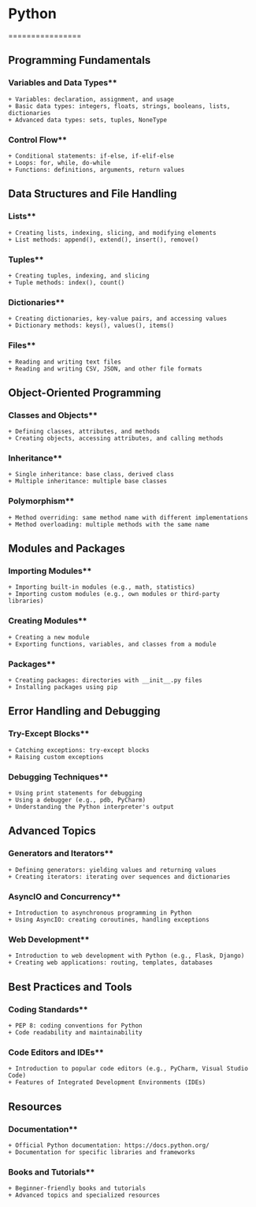 
# Python
================

## **Programming Fundamentals**

### Variables and Data Types**
	+ Variables: declaration, assignment, and usage
	+ Basic data types: integers, floats, strings, booleans, lists, dictionaries
	+ Advanced data types: sets, tuples, NoneType
### Control Flow**
	+ Conditional statements: if-else, if-elif-else
	+ Loops: for, while, do-while
	+ Functions: definitions, arguments, return values

## **Data Structures and File Handling**

### Lists**
	+ Creating lists, indexing, slicing, and modifying elements
	+ List methods: append(), extend(), insert(), remove()
### Tuples**
	+ Creating tuples, indexing, and slicing
	+ Tuple methods: index(), count()
### Dictionaries**
	+ Creating dictionaries, key-value pairs, and accessing values
	+ Dictionary methods: keys(), values(), items()
### Files**
	+ Reading and writing text files
	+ Reading and writing CSV, JSON, and other file formats

## **Object-Oriented Programming**

### Classes and Objects**
	+ Defining classes, attributes, and methods
	+ Creating objects, accessing attributes, and calling methods
### Inheritance**
	+ Single inheritance: base class, derived class
	+ Multiple inheritance: multiple base classes
### Polymorphism**
	+ Method overriding: same method name with different implementations
	+ Method overloading: multiple methods with the same name

## **Modules and Packages**

### Importing Modules**
	+ Importing built-in modules (e.g., math, statistics)
	+ Importing custom modules (e.g., own modules or third-party libraries)
### Creating Modules**
	+ Creating a new module
	+ Exporting functions, variables, and classes from a module
### Packages**
	+ Creating packages: directories with __init__.py files
	+ Installing packages using pip

## **Error Handling and Debugging**

### Try-Except Blocks**
	+ Catching exceptions: try-except blocks
	+ Raising custom exceptions
### Debugging Techniques**
	+ Using print statements for debugging
	+ Using a debugger (e.g., pdb, PyCharm)
	+ Understanding the Python interpreter's output

## **Advanced Topics**

### Generators and Iterators**
	+ Defining generators: yielding values and returning values
	+ Creating iterators: iterating over sequences and dictionaries
### AsyncIO and Concurrency**
	+ Introduction to asynchronous programming in Python
	+ Using AsyncIO: creating coroutines, handling exceptions
### Web Development**
	+ Introduction to web development with Python (e.g., Flask, Django)
	+ Creating web applications: routing, templates, databases

## **Best Practices and Tools**

### Coding Standards**
	+ PEP 8: coding conventions for Python
	+ Code readability and maintainability
### Code Editors and IDEs**
	+ Introduction to popular code editors (e.g., PyCharm, Visual Studio Code)
	+ Features of Integrated Development Environments (IDEs)

## **Resources**

### Documentation**
	+ Official Python documentation: https://docs.python.org/
	+ Documentation for specific libraries and frameworks
### Books and Tutorials**
	+ Beginner-friendly books and tutorials
	+ Advanced topics and specialized resources
    
